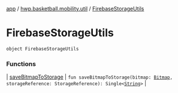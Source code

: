 [app](../../index.md) / [hwp.basketball.mobility.util](../index.md) / [FirebaseStorageUtils](.)

# FirebaseStorageUtils

`object FirebaseStorageUtils`

### Functions

| [saveBitmapToStorage](save-bitmap-to-storage.md) | `fun saveBitmapToStorage(bitmap: `[`Bitmap`](https://developer.android.com/reference/android/graphics/Bitmap.html)`, storageReference: StorageReference): Single<`[`String`](https://kotlinlang.org/api/latest/jvm/stdlib/kotlin/-string/index.html)`>` |

